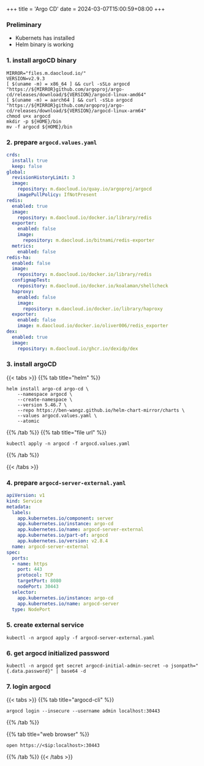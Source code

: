 +++
title = 'Argo CD'
date = 2024-03-07T15:00:59+08:00
+++

### Preliminary
- Kubernets has installed
- Helm binary is working

### 1. install argoCD binary
```shell
MIRROR="files.m.daocloud.io/"
VERSION=v2.9.3
[ $(uname -m) = x86_64 ] && curl -sSLo argocd "https://${MIRROR}github.com/argoproj/argo-cd/releases/download/${VERSION}/argocd-linux-amd64"
[ $(uname -m) = aarch64 ] && curl -sSLo argocd "https://${MIRROR}github.com/argoproj/argo-cd/releases/download/${VERSION}/argocd-linux-arm64"
chmod u+x argocd
mkdir -p ${HOME}/bin
mv -f argocd ${HOME}/bin
```

### 2. prepare `argocd.values.yaml`

```yaml
crds:
  install: true
  keep: false
global:
  revisionHistoryLimit: 3
  image:
    repository: m.daocloud.io/quay.io/argoproj/argocd
    imagePullPolicy: IfNotPresent
redis:
  enabled: true
  image:
    repository: m.daocloud.io/docker.io/library/redis
  exporter:
    enabled: false
    image:
      repository: m.daocloud.io/bitnami/redis-exporter
  metrics:
    enabled: false
redis-ha:
  enabled: false
  image:
    repository: m.daocloud.io/docker.io/library/redis
  configmapTest:
    repository: m.daocloud.io/docker.io/koalaman/shellcheck
  haproxy:
    enabled: false
    image:
      repository: m.daocloud.io/docker.io/library/haproxy
  exporter:
    enabled: false
    image: m.daocloud.io/docker.io/oliver006/redis_exporter
dex:
  enabled: true
  image:
    repository: m.daocloud.io/ghcr.io/dexidp/dex

```

### 3. install argoCD 

{{< tabs >}}
{{% tab title="helm" %}}
```shell
helm install argo-cd argo-cd \
    --namespace argocd \
    --create-namespace \
    --version 5.46.7 \
    --repo https://ben-wangz.github.io/helm-chart-mirror/charts \
    --values argocd.values.yaml \
    --atomic
```
{{% /tab %}}
{{% tab title="file url" %}}
```shell
kubectl apply -n argocd -f argocd.values.yaml
```
{{% /tab %}}

{{< /tabs >}}

### 4. prepare `argocd-server-external.yaml`
```yaml
apiVersion: v1
kind: Service
metadata:
  labels:
    app.kubernetes.io/component: server
    app.kubernetes.io/instance: argo-cd
    app.kubernetes.io/name: argocd-server-external
    app.kubernetes.io/part-of: argocd
    app.kubernetes.io/version: v2.8.4
  name: argocd-server-external
spec:
  ports:
  - name: https
    port: 443
    protocol: TCP
    targetPort: 8080
    nodePort: 30443
  selector:
    app.kubernetes.io/instance: argo-cd
    app.kubernetes.io/name: argocd-server
  type: NodePort


```


### 5. create external service
```shell
kubectl -n argocd apply -f argocd-server-external.yaml
```

### 6. get argocd initialized password
```shell
kubectl -n argocd get secret argocd-initial-admin-secret -o jsonpath="{.data.password}" | base64 -d
```

### 7. login argocd

{{< tabs >}}
{{% tab title="argocd-cli" %}}
```shell
argocd login --insecure --username admin localhost:30443
```
{{% /tab  %}}

{{% tab title="web browser" %}}
```text
open https://<$ip:localhost>:30443
```
{{% /tab  %}}
{{< /tabs >}}